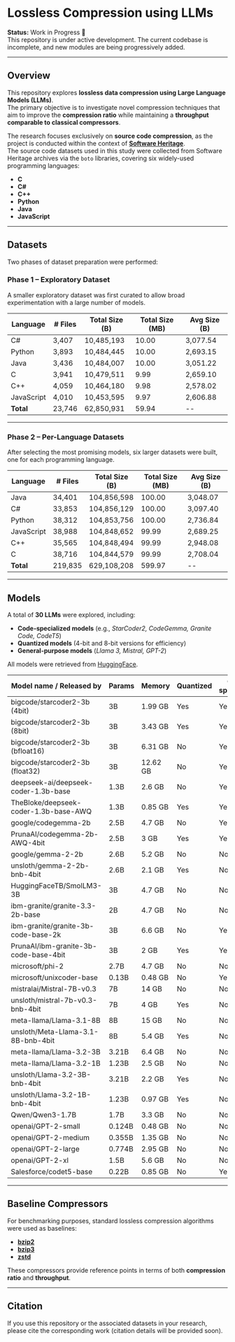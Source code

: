 # Lossless Compression using LLMs

**Status:** Work in Progress 🚧  
This repository is under active development. The current codebase is incomplete, and new modules are being progressively added.  

---

## Overview

This repository explores **lossless data compression using Large Language Models (LLMs)**.  
The primary objective is to investigate novel compression techniques that aim to improve the **compression ratio** while maintaining a **throughput comparable to classical compressors**.

The research focuses exclusively on **source code compression**, as the project is conducted within the context of **[Software Heritage](https://www.softwareheritage.org/)**.  
The source code datasets used in this study were collected from Software Heritage archives via the `boto` libraries, covering six widely-used programming languages:

- **C**
- **C#**
- **C++**
- **Python**
- **Java**
- **JavaScript**

---

## Datasets

Two phases of dataset preparation were performed:

### Phase 1 – Exploratory Dataset
A smaller exploratory dataset was first curated to allow broad experimentation with a large number of models.

| Language   | # Files | Total Size (B) | Total Size (MB) | Avg Size (B) |
|------------|---------|----------------|-----------------|--------------|
| C#         | 3,407   | 10,485,193     | 10.00           | 3,077.54     |
| Python     | 3,893   | 10,484,445     | 10.00           | 2,693.15     |
| Java       | 3,436   | 10,484,007     | 10.00           | 3,051.22     |
| C          | 3,941   | 10,479,511     | 9.99            | 2,659.10     |
| C++        | 4,059   | 10,464,180     | 9.98            | 2,578.02     |
| JavaScript | 4,010   | 10,453,595     | 9.97            | 2,606.88     |
| **Total**  | 23,746  | 62,850,931     | 59.94           | --           |

---

### Phase 2 – Per-Language Datasets
After selecting the most promising models, six larger datasets were built, one for each programming language.

| Language   | # Files | Total Size (B) | Total Size (MB) | Avg Size (B) |
|------------|---------|----------------|-----------------|--------------|
| Java       | 34,401  | 104,856,598    | 100.00          | 3,048.07     |
| C#         | 33,853  | 104,856,129    | 100.00          | 3,097.40     |
| Python     | 38,312  | 104,853,756    | 100.00          | 2,736.84     |
| JavaScript | 38,988  | 104,848,652    | 99.99           | 2,689.25     |
| C++        | 35,565  | 104,848,494    | 99.99           | 2,948.08     |
| C          | 38,716  | 104,844,579    | 99.99           | 2,708.04     |
| **Total**  | 219,835 | 629,108,208    | 599.97          | --           |

---

## Models

A total of **30 LLMs** were explored, including:

- **Code-specialized models** (e.g., *StarCoder2, CodeGemma, Granite Code, CodeT5*)  
- **Quantized models** (4-bit and 8-bit versions for efficiency)  
- **General-purpose models** (*Llama 3, Mistral, GPT-2*)  

All models were retrieved from [HuggingFace](https://huggingface.co/).  

| Model name / Released by | Params | Memory | Quantized | Code-specialized | Reference |
|---------------------------|--------|--------|-----------|------------------|-----------|
| bigcode/starcoder2-3b (4bit) | 3B | 1.99 GB | Yes | Yes | [BigCode](https://huggingface.co/bigcode) |
| bigcode/starcoder2-3b (8bit) | 3B | 3.43 GB | Yes | Yes | [BigCode](https://huggingface.co/bigcode) |
| bigcode/starcoder2-3b (bfloat16) | 3B | 6.31 GB | No | Yes | [BigCode](https://huggingface.co/bigcode) |
| bigcode/starcoder2-3b (float32) | 3B | 12.62 GB | No | Yes | [BigCode](https://huggingface.co/bigcode) |
| deepseek-ai/deepseek-coder-1.3b-base | 1.3B | 2.6 GB | No | Yes | [DeepSeek](https://huggingface.co/deepseek-ai) |
| TheBloke/deepseek-coder-1.3b-base-AWQ | 1.3B | 0.85 GB | Yes | Yes | [TheBloke](https://huggingface.co/TheBloke) |
| google/codegemma-2b | 2.5B | 4.7 GB | No | Yes | [Google](https://huggingface.co/google) |
| PrunaAI/codegemma-2b-AWQ-4bit | 2.5B | 3 GB | Yes | Yes | [PrunaAI](https://huggingface.co/PrunaAI) |
| google/gemma-2-2b | 2.6B | 5.2 GB | No | No | [Google](https://huggingface.co/google) |
| unsloth/gemma-2-2b-bnb-4bit | 2.6B | 2.1 GB | Yes | No | [Unsloth](https://huggingface.co/unsloth) |
| HuggingFaceTB/SmolLM3-3B | 3B | 4.7 GB | No | No | [HuggingFaceTB](https://huggingface.co/HuggingFaceTB) |
| ibm-granite/granite-3.3-2b-base | 2B | 4.7 GB | No | No | [IBM](https://huggingface.co/ibm-granite) |
| ibm-granite/granite-3b-code-base-2k | 3B | 6.6 GB | No | Yes | [IBM](https://huggingface.co/ibm-granite) |
| PrunaAI/ibm-granite-3b-code-base-4bit | 3B | 2 GB | Yes | Yes | [PrunaAI](https://huggingface.co/PrunaAI) |
| microsoft/phi-2 | 2.7B | 4.7 GB | No | No | [Microsoft](https://huggingface.co/microsoft) |
| microsoft/unixcoder-base | 0.13B | 0.48 GB | No | Yes | [Microsoft](https://huggingface.co/microsoft) |
| mistralai/Mistral-7B-v0.3 | 7B | 14 GB | No | No | [Mistral](https://huggingface.co/mistralai) |
| unsloth/mistral-7b-v0.3-bnb-4bit | 7B | 4 GB | Yes | No | [Unsloth](https://huggingface.co/unsloth) |
| meta-llama/Llama-3.1-8B | 8B | 15 GB | No | No | [Meta](https://huggingface.co/meta-llama) |
| unsloth/Meta-Llama-3.1-8B-bnb-4bit | 8B | 5.4 GB | Yes | No | [Unsloth](https://huggingface.co/unsloth) |
| meta-llama/Llama-3.2-3B | 3.21B | 6.4 GB | No | No | [Meta](https://huggingface.co/meta-llama) |
| meta-llama/Llama-3.2-1B | 1.23B | 2.5 GB | No | No | [Meta](https://huggingface.co/meta-llama) |
| unsloth/Llama-3.2-3B-bnb-4bit | 3.21B | 2.2 GB | Yes | No | [Unsloth](https://huggingface.co/unsloth) |
| unsloth/Llama-3.2-1B-bnb-4bit | 1.23B | 0.97 GB | Yes | No | [Unsloth](https://huggingface.co/unsloth) |
| Qwen/Qwen3-1.7B | 1.7B | 3.3 GB | No | No | [Qwen](https://huggingface.co/Qwen) |
| openai/GPT-2-small | 0.124B | 0.48 GB | No | No | [OpenAI](https://huggingface.co/openai) |
| openai/GPT-2-medium | 0.355B | 1.35 GB | No | No | [OpenAI](https://huggingface.co/openai) |
| openai/GPT-2-large | 0.774B | 2.95 GB | No | No | [OpenAI](https://huggingface.co/openai) |
| openai/GPT-2-xl | 1.5B | 5.6 GB | No | No | [OpenAI](https://huggingface.co/openai) |
| Salesforce/codet5-base | 0.22B | 0.85 GB | No | Yes | [Salesforce](https://huggingface.co/Salesforce) |

---

## Baseline Compressors

For benchmarking purposes, standard lossless compression algorithms were used as baselines:

- [**bzip2**](http://www.bzip.org/)  
- [**bzip3**](https://github.com/kspalaiologos/bzip3)  
- [**zstd**](https://facebook.github.io/zstd/)  

These compressors provide reference points in terms of both **compression ratio** and **throughput**.   

---

## Citation

If you use this repository or the associated datasets in your research, please cite the corresponding work (citation details will be provided soon).  



